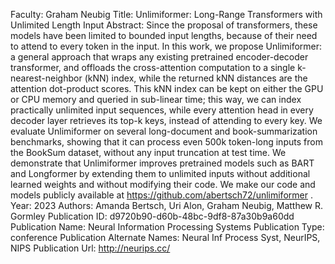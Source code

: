 Faculty: Graham Neubig
Title: Unlimiformer: Long-Range Transformers with Unlimited Length Input
Abstract: Since the proposal of transformers, these models have been limited to bounded input lengths, because of their need to attend to every token in the input. In this work, we propose Unlimiformer: a general approach that wraps any existing pretrained encoder-decoder transformer, and offloads the cross-attention computation to a single k-nearest-neighbor (kNN) index, while the returned kNN distances are the attention dot-product scores. This kNN index can be kept on either the GPU or CPU memory and queried in sub-linear time; this way, we can index practically unlimited input sequences, while every attention head in every decoder layer retrieves its top-k keys, instead of attending to every key. We evaluate Unlimiformer on several long-document and book-summarization benchmarks, showing that it can process even 500k token-long inputs from the BookSum dataset, without any input truncation at test time. We demonstrate that Unlimiformer improves pretrained models such as BART and Longformer by extending them to unlimited inputs without additional learned weights and without modifying their code. We make our code and models publicly available at https://github.com/abertsch72/unlimiformer .
Year: 2023
Authors: Amanda Bertsch, Uri Alon, Graham Neubig, Matthew R. Gormley
Publication ID: d9720b90-d60b-48bc-9df8-87a30b9a60dd
Publication Name: Neural Information Processing Systems
Publication Type: conference
Publication Alternate Names: Neural Inf Process Syst, NeurIPS, NIPS
Publication Url: http://neurips.cc/
